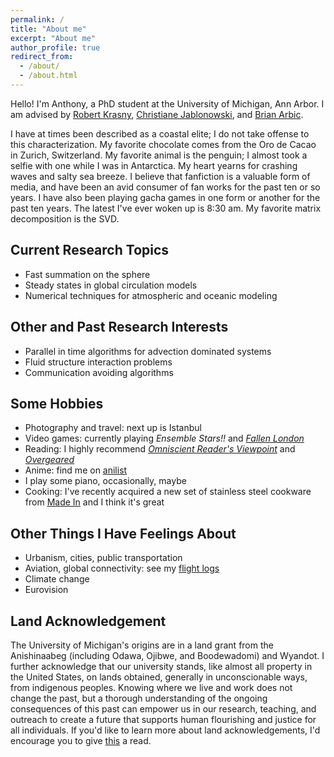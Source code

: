 ```yaml
---
permalink: /
title: "About me"
excerpt: "About me"
author_profile: true
redirect_from:
  - /about/
  - /about.html
---
```


Hello! I'm Anthony, a PhD student at the University of Michigan, Ann Arbor. I am advised by [Robert Krasny](http://www.math.lsa.umich.edu/~krasny/), [Christiane Jablonowski](http://www-personal.umich.edu/~cjablono/), and [Brian Arbic](https://arbic.earth.lsa.umich.edu/).

I have at times been described as a coastal elite; I do not take offense to this characterization. My favorite chocolate comes from the Oro de Cacao in Zurich, Switzerland. My favorite animal is the penguin; I almost took a selfie with one while I was in Antarctica. My heart yearns for crashing waves and salty sea breeze. I believe that fanfiction is a valuable form of media, and have been an avid consumer of fan works for the past ten or so years. I have also been playing gacha games in one form or another for the past ten years. The latest I've ever woken up is 8:30 am. My favorite matrix decomposition is the SVD. 

## Current Research Topics
* Fast summation on the sphere
* Steady states in global circulation models
* Numerical techniques for atmospheric and oceanic modeling

## Other and Past Research Interests
* Parallel in time algorithms for advection dominated systems
* Fluid structure interaction problems
* Communication avoiding algorithms

## Some Hobbies
* Photography and travel: next up is Istanbul
* Video games: currently playing _Ensemble Stars!!_ and _[Fallen London](https://www.fallenlondon.com/profile/Acamar)_
* Reading: I highly recommend _[Omniscient Reader's Viewpoint](https://orv-epub.carrd.co/)_ and _[Overgeared](https://www.wuxiaworld.com/novel/overgeared)_
* Anime: find me on [anilist](https://anilist.co/user/angetenar/)
* I play some piano, occasionally, maybe
* Cooking: I've recently acquired a new set of stainless steel cookware from [Made In](https://madeincookware.com/) and I think it's great

## Other Things I Have Feelings About
* Urbanism, cities, public transportation
* Aviation, global connectivity: see my [flight logs](https://openflights.org/user/cygnari)
* Climate change
* Eurovision

## Land Acknowledgement

The University of Michigan's origins are in a land grant from the Anishinaabeg (including Odawa, Ojibwe, and Boodewadomi) and Wyandot. I further acknowledge that our university stands, like almost all property in the United States, on lands obtained, generally in unconscionable ways, from indigenous peoples. Knowing where we live and work does not change the past, but a thorough understanding of the ongoing consequences of this past can empower us in our research, teaching, and outreach to create a future that supports human flourishing and justice for all individuals. If you'd like to learn more about land acknowledgements, I'd encourage you to give [this](https://nativegov.org/news/a-guide-to-indigenous-land-acknowledgment/) a read.
